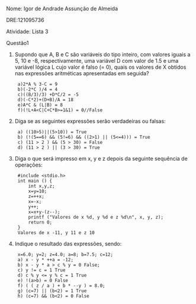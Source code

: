 Nome: Igor de Andrade Assunção de Almeida

DRE:121095736

Atividade: Lista 3

Questão1

1) Supondo que A, B e C são variáveis do tipo inteiro, com valores iguais a 5, 10 e -8, respectivamente,
uma variável D com valor de 1.5 e uma variável lógica L cujo valor é falso (= 0), quais os valores de X
obtidos nas expressões aritméticas apresentadas em seguida?

        a)2*A % 3-C = 9
        b)(-2*C )/4 = 4  
        c)((B/3)/3) +D*C/2 = -5
        d)(-C*2)+(D+B)/A = 18
        e)A*C & (L|B) = 8
        f)(!L+A<C|C+C*B>=1&1) = 0//False

2) Diga se as seguintes expressões serão verdadeiras ou falsas:

        a) ((10>5)||(5>10)) = True
        b) (!(5==6) && (5!=6) && ((2>1) || (5<=4))) = True
        c) (11 > 2 ) && (5 > 30) = False
        d) (11 > 2 ) || (3 > 30) = True

3) Diga o que será impresso em x, y e z depois da seguinte sequência de operações:


        #include <stdio.h>
        int main () {
            int x,y,z;
            x=y=10;
            z=++x;
            x=-x;
            y++; 
            x=x+y-(z--); 
            printf ("Valores de x %d, y %d e z %d\n", x, y, z);
            return 0;
        }
        Valores de x -11, y 11 e z 10

4) Indique o resultado das expressões, sendo:

        x=6.0; y=2; z=4.0; a=8; b=7.5; c=12;
        a) x - y * ++a = -12;
        b) x - y * a > c % y = 0 False;
        c) y != c = 1 True
        d) c % y <= y % c = 1 True
        e) !(a>b) = 0 False
        f) ( ( z / a ) + b * --y ) = 8.0;
        g) (c=7) || (b<2) = 1 True
        h) (c=7) && (b<2) = 0 False